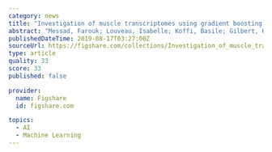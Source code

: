 ```yaml
---
category: news
title: "Investigation of muscle transcriptomes using gradient boosting machine learning identifies molecular predictors of feed efficiency in growing pigs"
abstract: "Messad, Farouk; Louveau, Isabelle; Koffi, Basile; Gilbert, Hélène; Gondret, Florence (2019): Investigation of muscle transcriptomes using gradient boosting machine learning identifies molecular predictors of feed efficiency in growing pigs. figshare."
publishedDateTime: 2019-08-17T03:27:00Z
sourceUrl: https://figshare.com/collections/Investigation_of_muscle_transcriptomes_using_gradient_boosting_machine_learning_identifies_molecular_predictors_of_feed_efficiency_in_growing_pigs/4621214
type: article
quality: 33
score: 33
published: false

provider:
  name: Figshare
  id: figshare.com

topics:
  - AI
  - Machine Learning
---
```

